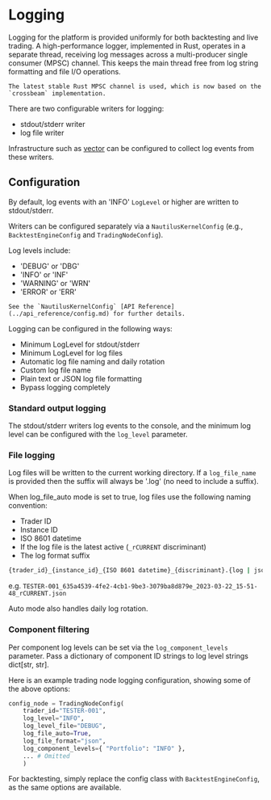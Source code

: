 # Logging

Logging for the platform is provided uniformly for both backtesting and live trading.
A high-performance logger, implemented in Rust, operates in a separate thread, receiving log messages across a multi-producer single consumer (MPSC) channel.
This keeps the main thread free from log string formatting and file I/O operations.

```{note}
The latest stable Rust MPSC channel is used, which is now based on the `crossbeam` implementation.
```

There are two configurable writers for logging:
- stdout/stderr writer
- log file writer

Infrastructure such as [vector](https://github.com/vectordotdev/vector) can be configured to collect log events from these writers.

## Configuration

By default, log events with an 'INFO' `LogLevel` or higher are written to stdout/stderr.

Writers can be configured separately via a `NautilusKernelConfig` (e.g., `BacktestEngineConfig` and `TradingNodeConfig`).

Log levels include:
- 'DEBUG' or 'DBG'
- 'INFO' or 'INF'
- 'WARNING' or 'WRN'
- 'ERROR' or 'ERR'

```{tip}
See the `NautilusKernelConfig` [API Reference](../api_reference/config.md) for further details.
```

Logging can be configured in the following ways:
- Minimum LogLevel for stdout/stderr
- Minimum LogLevel for log files
- Automatic log file naming and daily rotation
- Custom log file name
- Plain text or JSON log file formatting
- Bypass logging completely

### Standard output logging
The stdout/stderr writers log events to the console, and the minimum log level can be configured with the `log_level` parameter.

### File logging

Log files will be written to the current working directory. If a `log_file_name` is provided then the suffix will always be '.log' (no need to include a suffix).

When log_file_auto mode is set to true, log files use the following naming convention:
- Trader ID
- Instance ID
- ISO 8601 datetime
- If the log file is the latest active (`_rCURRENT` discriminant)
- The log format suffix

```bash
{trader_id}_{instance_id}_{ISO 8601 datetime}_{discriminant}.{log | json}
```
e.g. `TESTER-001_635a4539-4fe2-4cb1-9be3-3079ba8d879e_2023-03-22_15-51-48_rCURRENT.json`

Auto mode also handles daily log rotation.

### Component filtering

Per component log levels can be set via the `log_component_levels` parameter. Pass a dictionary of component ID strings to log level strings dict[str, str].

Here is an example trading node logging configuration, showing some of the above options:

```python
config_node = TradingNodeConfig(
    trader_id="TESTER-001",
    log_level="INFO",
    log_level_file="DEBUG",
    log_file_auto=True,
    log_file_format="json",
    log_component_levels={ "Portfolio": "INFO" },
    ... # Omitted
    )
```

For backtesting, simply replace the config class with `BacktestEngineConfig`, as the same options are available.
